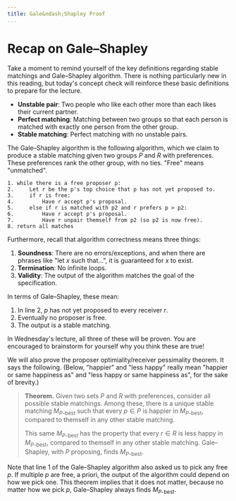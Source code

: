 ```yaml
---
title: Gale&ndash;Shapley Proof
...
```


# Recap on Gale&ndash;Shapley

Take a moment to remind yourself of the key definitions regarding stable matchings and Gale&ndash;Shapley algorithm. There is nothing particularly new in this reading, but today's concept check will reinforce these basic definitions to prepare for the lecture.

* **Unstable pair**: Two people who like each other more than each likes their current partner.
* **Perfect matching**: Matching between two groups so that each person is matched with exactly one person from the other group.
* **Stable matching**: Perfect matching with no unstable pairs. 

The Gale&ndash;Shapley algorithm is the following algorithm, which we claim to produce a stable matching given two groups $P$ and $R$ with preferences. These preferences rank the other group, with no ties. "Free" means "unmatched".

```
1. while there is a free proposer p:
2.     Let r be the p's top choice that p has not yet proposed to.
3.     if r is free:
4.         Have r accept p's proposal.
5.     else if r is matched with p2 and r prefers p > p2:
6.         Have r accept p's proposal.
7.         Have r unpair themself from p2 (so p2 is now free). 
8. return all matches
```

Furthermore, recall that algorithm correctness means three things:

1. **Soundness**: There are no errors/exceptions, and when there are phrases like "let $x$ such that...", it is guaranteed for $x$ to exist. 
2. **Termination**: No infinite loops.
3. **Validity**: The output of the algorithm matches the goal of the specification.

In terms of Gale&ndash;Shapley, these mean:

1. In line 2, $p$ has not yet proposed to every receiver $r$.
2. Eventually no proposer is free.
3. The output is a stable matching.

In Wednesday's lecture, all three of these will be proven. You are encouraged to brainstorm for yourself why you think these are true!

We will also prove the proposer optimiality/receiver pessimality theorem. It says the following. (Below, "happier" and "less happy" really mean "happier or same happiness as" and "less happy or same happiness as", for the sake of brevity.)

> **Theorem.** Given two sets $P$ and $R$ with preferences, consider all possible stable matchings. Among these, there is a unique stable matching $M_{P\text{-best}}$ such that every $p \in P$ is happier in $M_{P\text{-best}}$, compared to themself in any other stable matching. 
>
> This same $M_{P\text{-best}}$ has the property that every $r \in R$ is less happy in $M_{P\text{-best}}$, compared to themself in any other stable matching. Gale&ndash;Shapley, with $P$ proposing, finds $M_{P\text{-best}}$. 

Note that line 1 of the Gale&ndash;Shapley algorithm also asked us to pick any free $p$. If multiple $p$ are free, a priori, the output of the algorithm could depend on how we pick one. This theorem implies that it does not matter, because no matter how we pick $p$, Gale&ndash;Shapley always finds $M_{P\text{-best}}$.
